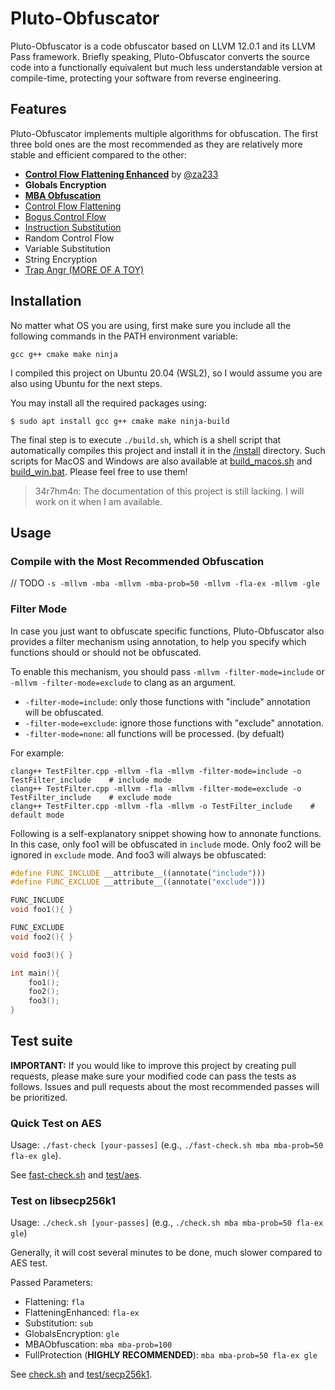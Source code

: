 # Pluto-Obfuscator
Pluto-Obfuscator is a code obfuscator based on LLVM 12.0.1 and its LLVM Pass framework. Briefly speaking, Pluto-Obfuscator converts the source code into a functionally equivalent but much less understandable version at compile-time, protecting your software from reverse engineering.

## Features
Pluto-Obfuscator implements multiple algorithms for obfuscation. The first three bold ones are the most recommended as they are relatively more stable and efficient compared to the other:

- [**Control Flow Flattening Enhanced**](https://bbs.pediy.com/thread-274778.htm) by [@za233](https://github.com/za233)
- **Globals Encryption**
- [**MBA Obfuscation**](https://bbs.pediy.com/thread-271574.htm)
- [Control Flow Flattening](https://github.com/obfuscator-llvm/obfuscator/wiki/Control-Flow-Flattening)
- [Bogus Control Flow](https://github.com/obfuscator-llvm/obfuscator/wiki/Bogus-Control-Flow)
- [Instruction Substitution](https://github.com/obfuscator-llvm/obfuscator/wiki/Instructions-Substitution)
- Random Control Flow
- Variable Substitution
- String Encryption
- [Trap Angr (MORE OF A TOY)](docs/TrapAngr.md)

## Installation
No matter what OS you are using, first make sure you include all the following commands in the PATH environment variable:
```
gcc g++ cmake make ninja
```

I compiled this project on Ubuntu 20.04 (WSL2), so I would assume you are also using Ubuntu for the next steps.

You may install all the required packages using:
```shell
$ sudo apt install gcc g++ cmake make ninja-build
```

The final step is to execute `./build.sh`, which is a shell script that automatically compiles this project and install it in the [/install](/install) directory. Such scripts for MacOS and Windows are also available at [build_macos.sh](build_macos.sh) and [build_win.bat](build_win.bat). Please feel free to use them!

> 34r7hm4n: The documentation of this project is still lacking. I will work on it when I am available.

## Usage


### Compile with the Most Recommended Obfuscation
// TODO
`-s -mllvm -mba -mllvm -mba-prob=50 -mllvm -fla-ex -mllvm -gle`

### Filter Mode
In case you just want to obfuscate specific functions, Pluto-Obfuscator also provides a filter mechanism using annotation, to help you specify which functions should or should not be obfuscated.

To enable this mechanism, you should pass `-mllvm -filter-mode=include` or `-mllvm -filter-mode=exclude` to clang as an argument. 

- `-filter-mode=include`: only those functions with "include" annotation will be obfuscated.
- `-filter-mode=exclude`: ignore those functions with "exclude" annotation.
- `-filter-mode=none`: all functions will be processed. (by defualt)

For example:
```shell
clang++ TestFilter.cpp -mllvm -fla -mllvm -filter-mode=include -o TestFilter_include    # include mode
clang++ TestFilter.cpp -mllvm -fla -mllvm -filter-mode=exclude -o TestFilter_include    # exclude mode
clang++ TestFilter.cpp -mllvm -fla -mllvm -o TestFilter_include    # default mode
```

Following is a self-explanatory snippet showing how to annonate functions. In this case, only foo1 will be obfuscated in `include` mode. Only foo2 will be ignored in `exclude` mode. And foo3 will always be obfuscated:
```cpp
#define FUNC_INCLUDE __attribute__((annotate("include")))
#define FUNC_EXCLUDE __attribute__((annotate("exclude")))

FUNC_INCLUDE
void foo1(){ }

FUNC_EXCLUDE
void foo2(){ }

void foo3(){ }

int main(){
    foo1();
    foo2();
    foo3();
}
```

## Test suite
**IMPORTANT:** If you would like to improve this project by creating pull requests, please make sure your modified code can pass the tests as follows. Issues and pull requests about the most recommended passes will be prioritized.

### Quick Test on AES
Usage: `./fast-check [your-passes]` (e.g., `./fast-check.sh mba mba-prob=50 fla-ex gle`).

See [fast-check.sh](fast-check.sh) and [test/aes](test/aes/).

### Test on libsecp256k1
Usage: `./check.sh [your-passes]` (e.g., `./check.sh mba mba-prob=50 fla-ex gle`)

Generally, it will cost several minutes to be done, much slower compared to AES test.

Passed Parameters:
- Flattening: `fla`
- FlatteningEnhanced: `fla-ex`
- Substitution: `sub`
- GlobalsEncryption: `gle`
- MBAObfuscation: `mba mba-prob=100`
- FullProtection (**HIGHLY RECOMMENDED**): `mba mba-prob=50 fla-ex gle`

See [check.sh](check.sh) and [test/secp256k1](test/secp256k1/).
